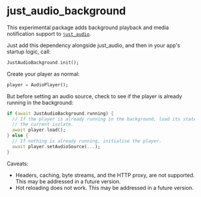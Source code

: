 # just_audio_background

This experimental package adds background playback and media notification support to [`just_audio`][1].

Just add this dependency alongside just_audio, and then in your app's startup logic, call:

```dart
JustAudioBackground.init();
```

Create your player as normal:

```dart
player = AudioPlayer();
```

But before setting an audio source, check to see if the player is already running in the background:

```dart
if (await JustAudioBackground.running) {
  // If the player is already running in the background, load its state into
  // the current isolate.
  await player.load();
} else {
  // If nothing is already running, initialise the player.
  await player.setAudioSource(...);
}
```

Caveats:

* Headers, caching, byte streams, and the HTTP proxy, are not supported. This may be addressed in a future version.
* Hot reloading does not work. This may be addressed in a future version.

[1]: ../just_audio
